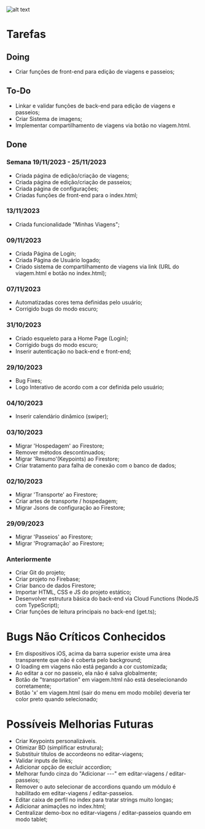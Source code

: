 ![alt text](https://i.imgur.com/jm7wA0u.png)

# Tarefas

## Doing
- Criar funções de front-end para edição de viagens e passeios;


## To-Do
- Linkar e validar funções de back-end para edição de viagens e passeios;
- Criar Sistema de imagens;
- Implementar compartilhamento de viagens via botão no viagem.html.


## Done

### Semana 19/11/2023 - 25/11/2023
- Criada página de edição/criação de viagens;
- Criada página de edição/criação de passeios;
- Criada página de configurações;
- Criadas funções de front-end para o index.html;

### 13/11/2023
- Criada funcionalidade "Minhas Viagens";

### 09/11/2023
- Criada Página de Login;
- Criada Página de Usuário logado;
- Criado sistema de compartilhamento de viagens via link (URL do viagem.html e botão no index.html);

### 07/11/2023
- Automatizadas cores tema definidas pelo usuário;
- Corrigido bugs do modo escuro;

### 31/10/2023
- Criado esqueleto para a Home Page (Login);
- Corrigido bugs do modo escuro;
- Inserir autenticação no back-end e front-end;

### 29/10/2023
- Bug Fixes;
- Logo Interativo de acordo com a cor definida pelo usuário;

### 04/10/2023
- Inserir calendário dinâmico (swiper);

### 03/10/2023
- Migrar 'Hospedagem' ao Firestore;
- Remover métodos descontinuados;
- Migrar 'Resumo'(Keypoints) ao Firestore;
- Criar tratamento para falha de conexão com o banco de dados;

### 02/10/2023
- Migrar 'Transporte' ao Firestore;
- Criar artes de transporte / hospedagem;
- Migrar Jsons de configuração ao Firestore;

### 29/09/2023
- Migrar 'Passeios' ao Firestore;
- Migrar 'Programação' ao Firestore;

### Anteriormente
- Criar Git do projeto;
- Criar projeto no Firebase;
- Criar banco de dados Firestore;
- Importar HTML, CSS e JS do projeto estático;
- Desenvolver estrutura básica do back-end via Cloud Functions (NodeJS com TypeScript);
- Criar funções de leitura principais no back-end (get.ts);

# Bugs Não Críticos Conhecidos
- Em dispositivos iOS, acima da barra superior existe uma área transparente que não é coberta pelo background;
- O loading em viagens não está pegando a cor customizada;
- Ao editar a cor no passeio, ela não é salva globalmente;
- Botão de "transportation" em viagem.html não está deselecionando corretamente;
- Botão 'x' em viagem.html (sair do menu em modo mobile) deveria ter color preto quando selecionado;

# Possíveis Melhorias Futuras
- Criar Keypoints personalizáveis.
- Otimizar BD (simplificar estrutura);
- Substituir títulos de accordeons no editar-viagens;
- Validar inputs de links;
- Adicionar opção de excluir accordion;
- Melhorar fundo cinza do "Adicionar ---" em editar-viagens / editar-passeios;
- Remover o auto selecionar de accordions quando um módulo é habilitado em editar-viagens / editar-passeios.
- Editar caixa de perfil no index para tratar strings muito longas;
- Adicionar animações no index.html;
- Centralizar demo-box no editar-viagens / editar-passeios quando em modo tablet;
